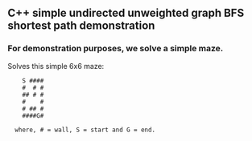 ## C++ simple undirected unweighted graph BFS shortest path demonstration
### For demonstration purposes, we solve a simple maze.

Solves this simple 6x6 maze:
```
	S ####
	#  # #
	## # #
	#    #
 	# ## #
	####G#

  where, # = wall, S = start and G = end.
```
